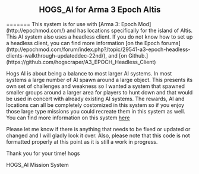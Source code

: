 <h2 align="center"> HOGS_AI for Arma 3 Epoch Altis</h2>
=======
This system is for use with [Arma 3: Epoch Mod] (http://epochmod.com/) and has locations specifically for
the island of Altis. This AI system also uses a headless client. If you do not know how to set up a headless 
client, you can find more information [on the Epoch forums](http://epochmod.com/forum/index.php?/topic/29541-a3-epoch-headless-clients-walkthrough-updateddec-22nd/), and [on Github.](https://github.com/hogscraper/A3_EPOCH_Headless_Client)

Hogs AI is about being a balance to most larger AI systems. In most systems a large number of AI spawn
around a large object. This presents its own set of challenges and weakness so I wanted a system that
spawned smaller groups around a larger area for players to hunt down and that would be used in concert
with already existing AI systems. The rewards, AI and locations can all be completely costomized in this 
system so if you enjoy those large type missions you could recreate them in this system as well. You can find
more information on this system [here](http://epochmod.com/forum/index.php?/topic/30682-hogs-ai-choose-your-own-mission-system-fixed-post-123114/#entry187566)

Please let me know if there is anything that needs to be fixed or updated or changed and I will gladly 
look it over. Also, please note that this code is not formatted properly at this point as it is still a work in
progress.

Thank you for your time!
hogs

HOGS_AI Mission System
